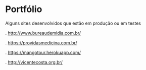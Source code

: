 # Portfólio
Alguns sites desenvolvidos que estão em produção ou em testes

. http://www.bureaudemidia.com.br/

. https://providasmedicina.com.br/

. https://mangotour.herokuapp.com/

. http://vicentecosta.org.br/



